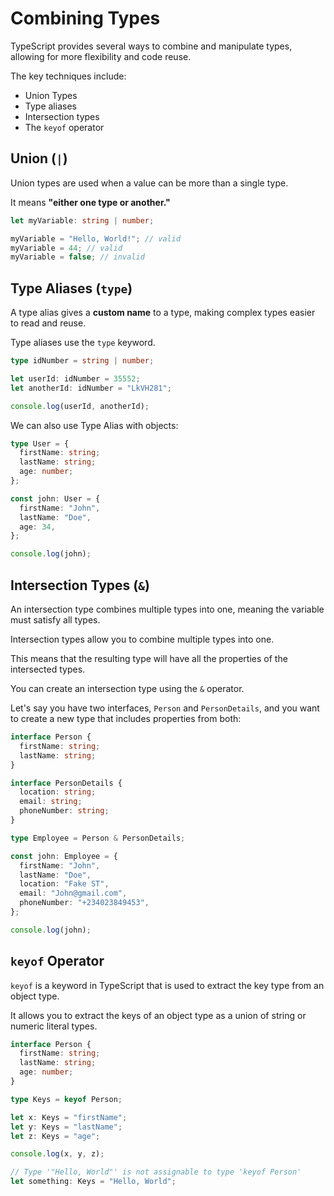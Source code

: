 # Combining Types

TypeScript provides several ways to combine and manipulate types, allowing for more flexibility and code reuse.

The key techniques include:
- Union Types
- Type aliases
- Intersection types
- The `keyof` operator

## Union (`|`)
Union types are used when a value can be more than a single type.

It means **"either one type or another."**

```TypeScript
let myVariable: string | number;

myVariable = "Hello, World!"; // valid
myVariable = 44; // valid
myVariable = false; // invalid
```

## Type Aliases (`type`)
A type alias gives a **custom name** to a type, making complex types easier to read and reuse.

Type aliases use the `type` keyword.

```TypeScript
type idNumber = string | number;

let userId: idNumber = 35552;
let anotherId: idNumber = "LkVH281";

console.log(userId, anotherId);
```

We can also use Type Alias with objects:

```TypeScript
type User = {
  firstName: string;
  lastName: string;
  age: number;
};

const john: User = {
  firstName: "John",
  lastName: "Doe",
  age: 34,
};

console.log(john);
```

## Intersection Types (`&`)
An intersection type combines multiple types into one, meaning the variable must satisfy all types.

Intersection types allow you to combine multiple types into one.

This means that the resulting type will have all the properties of the intersected types. 

You can create an intersection type using the `&` operator.

Let's say you have two interfaces, `Person` and `PersonDetails`, and you want to create a new type that includes 
properties from both:

```TypeScript
interface Person {
  firstName: string;
  lastName: string;
}

interface PersonDetails {
  location: string;
  email: string;
  phoneNumber: string;
}

type Employee = Person & PersonDetails;

const john: Employee = {
  firstName: "John",
  lastName: "Doe",
  location: "Fake ST",
  email: "John@gmail.com",
  phoneNumber: "+234023849453",
};

console.log(john);
```

## `keyof` Operator
`keyof` is a keyword in TypeScript that is used to extract the key type from an object type.

It allows you to extract the keys of an object type as a union of string or numeric literal types.

```TypeScript
interface Person {
  firstName: string;
  lastName: string;
  age: number;
}

type Keys = keyof Person;

let x: Keys = "firstName";
let y: Keys = "lastName";
let z: Keys = "age";

console.log(x, y, z);

// Type '"Hello, World"' is not assignable to type 'keyof Person'
let something: Keys = "Hello, World";

```